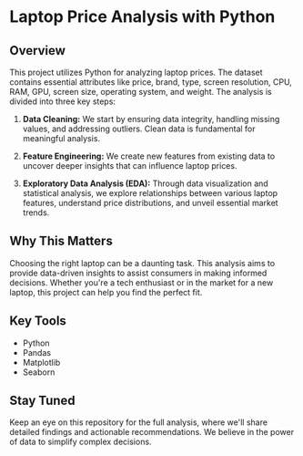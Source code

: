 # Laptop Price Analysis with Python

## Overview

This project utilizes Python for analyzing laptop prices. The dataset contains essential attributes like price, brand, type, screen resolution, CPU, RAM, GPU, screen size, operating system, and weight. The analysis is divided into three key steps:

1. **Data Cleaning:** We start by ensuring data integrity, handling missing values, and addressing outliers. Clean data is fundamental for meaningful analysis.

2. **Feature Engineering:** We create new features from existing data to uncover deeper insights that can influence laptop prices.

3. **Exploratory Data Analysis (EDA):** Through data visualization and statistical analysis, we explore relationships between various laptop features, understand price distributions, and unveil essential market trends.

## Why This Matters

Choosing the right laptop can be a daunting task. This analysis aims to provide data-driven insights to assist consumers in making informed decisions. Whether you're a tech enthusiast or in the market for a new laptop, this project can help you find the perfect fit.

## Key Tools

- Python
- Pandas
- Matplotlib
- Seaborn

## Stay Tuned

Keep an eye on this repository for the full analysis, where we'll share detailed findings and actionable recommendations. We believe in the power of data to simplify complex decisions.
